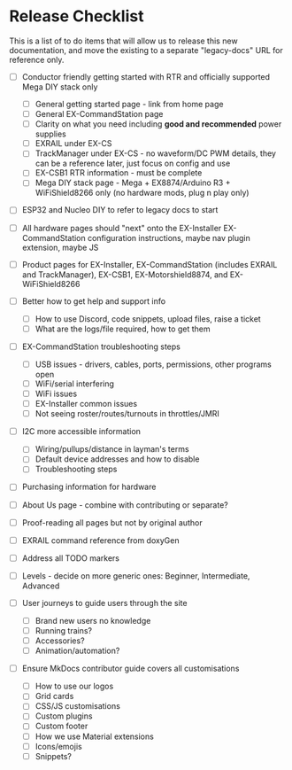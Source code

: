 # Release Checklist

This is a list of to do items that will allow us to release this new documentation, and move the existing to a separate "legacy-docs" URL for reference only.

- [ ] Conductor friendly getting started with RTR and officially supported Mega DIY stack only

    - [ ] General getting started page - link from home page
    - [ ] General EX-CommandStation page
    - [ ] Clarity on what you need including **good and recommended** power supplies
    - [ ] EXRAIL under EX-CS
    - [ ] TrackManager under EX-CS - no waveform/DC PWM details, they can be a reference later, just focus on config and use
    - [ ] EX-CSB1 RTR information - must be complete
    - [ ] Mega DIY stack page - Mega + EX8874/Arduino R3 + WiFiShield8266 only (no hardware mods, plug n play only)

- [ ] ESP32 and Nucleo DIY to refer to legacy docs to start
- [ ] All hardware pages should "next" onto the EX-Installer EX-CommandStation configuration instructions, maybe nav plugin extension, maybe JS
- [ ] Product pages for EX-Installer, EX-CommandStation (includes EXRAIL and TrackManager), EX-CSB1, EX-Motorshield8874, and EX-WiFiShield8266
- [ ] Better how to get help and support info

    - [ ] How to use Discord, code snippets, upload files, raise a ticket
    - [ ] What are the logs/file required, how to get them

- [ ] EX-CommandStation troubleshooting steps

    - [ ] USB issues - drivers, cables, ports, permissions, other programs open
    - [ ] WiFi/serial interfering
    - [ ] WiFi issues
    - [ ] EX-Installer common issues
    - [ ] Not seeing roster/routes/turnouts in throttles/JMRI

- [ ] I2C more accessible information

    - [ ] Wiring/pullups/distance in layman's terms
    - [ ] Default device addresses and how to disable
    - [ ] Troubleshooting steps

- [ ] Purchasing information for hardware
- [ ] About Us page - combine with contributing or separate?
- [ ] Proof-reading all pages but not by original author
- [ ] EXRAIL command reference from doxyGen
- [ ] Address all TODO markers
- [ ] Levels - decide on more generic ones: Beginner, Intermediate, Advanced
- [ ] User journeys to guide users through the site

    - [ ] Brand new users no knowledge
    - [ ] Running trains?
    - [ ] Accessories?
    - [ ] Animation/automation?

- [ ] Ensure MkDocs contributor guide covers all customisations

    - [ ] How to use our logos
    - [ ] Grid cards
    - [ ] CSS/JS customisations
    - [ ] Custom plugins
    - [ ] Custom footer
    - [ ] How we use Material extensions
    - [ ] Icons/emojis
    - [ ] Snippets?

